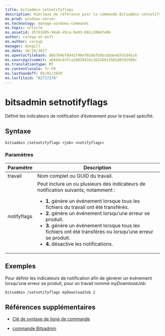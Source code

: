```yaml
---
title: bitsadmin setnotifyflags
description: Rubrique de référence pour la commande Bitsadmin setnotifyflags, qui définit les indicateurs de notification d’événement pour le travail spécifié.
ms.prod: windows-server
ms.technology: manage-windows-commands
ms.topic: article
ms.assetid: d5763d95-94a6-45ca-9e03-891c20047e06
author: coreyp-at-msft
ms.author: coreyp
manager: dongill
ms.date: 10/16/2017
ms.openlocfilehash: 00b704bf0943790ef01bbfbdbcbbde4dfd1845c6
ms.sourcegitcommit: ab64dc83fca28039416c26226815502d0193500c
ms.translationtype: MT
ms.contentlocale: fr-FR
ms.lasthandoff: 05/01/2020
ms.locfileid: "82717279"
---
```

# <a name="bitsadmin-setnotifyflags"></a>bitsadmin setnotifyflags

Définit les indicateurs de notification d’événement pour le travail spécifié.

## <a name="syntax"></a>Syntaxe

```
bitsadmin /setnotifyflags <job> <notifyflags>
```

### <a name="parameters"></a>Paramètres

| Paramètre | Description |
| --------- | ----------- |
| travail | Nom complet ou GUID du travail. |
| notifyflags | Peut inclure un ou plusieurs des indicateurs de notification suivants, notamment :<ul><li>**1.** génère un événement lorsque tous les fichiers du travail ont été transférés.</li><li>**2.** génère un événement lorsqu’une erreur se produit.</li><li>**3.** génère un événement lorsque tous les fichiers ont été transférés ou lorsqu’une erreur se produit.</li><li>**4.** désactive les notifications.</li></ul> |

## <a name="examples"></a>Exemples

Pour définir les indicateurs de notification afin de générer un événement lorsqu’une erreur se produit, pour un travail nommé *myDownloadJob*:

```
bitsadmin /setnotifyflags myDownloadJob 2
```

## <a name="additional-references"></a>Références supplémentaires

- [Clé de syntaxe de ligne de commande](command-line-syntax-key.md)

- [commande Bitsadmin](bitsadmin.md)
